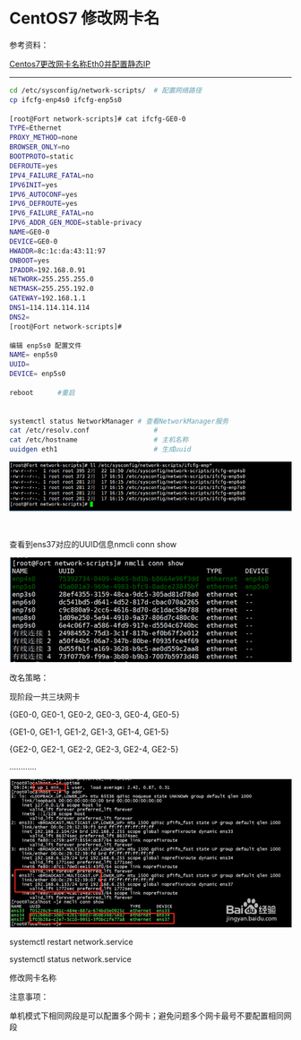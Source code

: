 # CentOS7 修改网卡名

参考资料：

[Centos7更改网卡名称Eth0并配置静态IP](https://www.cnblogs.com/hanshanxiaoheshang/p/9433504.html)

---

```bash
cd /etc/sysconfig/network-scripts/	# 配置网络路径
cp ifcfg-enp4s0 ifcfg-enp5s0

[root@Fort network-scripts]# cat ifcfg-GE0-0
TYPE=Ethernet
PROXY_METHOD=none
BROWSER_ONLY=no
BOOTPROTO=static
DEFROUTE=yes
IPV4_FAILURE_FATAL=no
IPV6INIT=yes
IPV6_AUTOCONF=yes
IPV6_DEFROUTE=yes
IPV6_FAILURE_FATAL=no
IPV6_ADDR_GEN_MODE=stable-privacy
NAME=GE0-0
DEVICE=GE0-0
HWADDR=8c:1c:da:43:11:97
ONBOOT=yes
IPADDR=192.168.0.91
NETWORK=255.255.255.0
NETMASK=255.255.192.0
GATEWAY=192.168.1.1
DNS1=114.114.114.114
DNS2=
[root@Fort network-scripts]#

编辑 enp5s0 配置文件
NAME= enp5s0
UUID=
DEVICE= enp5s0

reboot		#重启


systemctl status NetworkManager	# 查看NetworkManager服务
cat /etc/resolv.conf				#
cat /etc/hostname					# 主机名称 
uuidgen eth1						# 生成uuid

```

​![image](assets/image-20230208193147-s5ii6nl.png)​

‍

查看到ens37对应的UUID信息nmcli conn show

​![image](assets/image-20230208193159-21ht3mc.png)​

改名策略：

现阶段一共三块网卡

{GE0-0, GE0-1, GE0-2, GE0-3, GE0-4, GE0-5}

{GE1-0, GE1-1, GE1-2, GE1-3, GE1-4, GE1-5}

{GE2-0, GE2-1, GE2-2, GE2-3, GE2-4, GE2-5}

…………

​![image](assets/image-20230208193209-ay52kih.png)​

systemctl restart network.service

systemctl status network.service

修改网卡名称

注意事项：

单机模式下相同网段是可以配置多个网卡；避免问题多个网卡最号不要配置相同网段

‍
